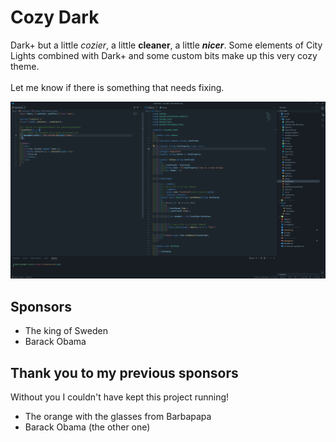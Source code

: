 # Cozy Dark

Dark+ but a little _cozier_, a little **cleaner**, a little **_nicer_**.
Some elements of City Lights combined with Dark+ and some custom bits make up this very cozy theme.
<br/> <br/>Let me know if there is something that needs fixing.

![](./example.png)

## Sponsors

- The king of Sweden
- Barack Obama

## Thank you to my previous sponsors

Without you I couldn't have kept this project running!

- The orange with the glasses from Barbapapa
- Barack Obama (the other one)

